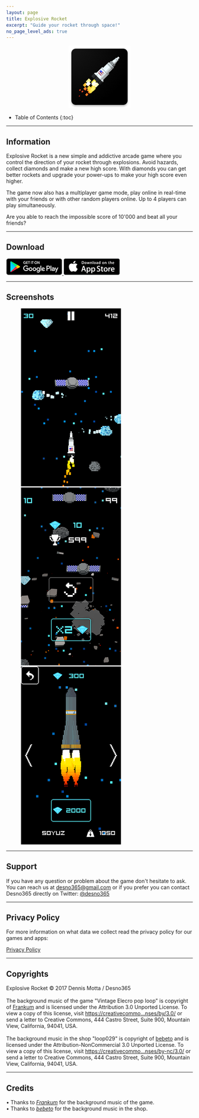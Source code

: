 ```yaml
---
layout: page
title: Explosive Rocket
excerpt: "Guide your rocket through space!"
no_page_level_ads: true
---
```


<div style="text-align:center;">
<img alt="Explosive Rocket"
		src="/games/explosive-rocket/images/icon-192.png" />
</div>

* Table of Contents
{:toc}

---

## Information

Explosive Rocket is a new simple and addictive arcade game where you control the direction of your rocket through explosions.
Avoid hazards, collect diamonds and make a new high score.
With diamonds you can get better rockets and upgrade your power-ups to make your high score even higher.

The game now also has a multiplayer game mode, play online in real-time with your friends or with other random players online. Up to 4 players can play simultaneously.

Are you able to reach the impossible score of 10'000 and beat all your friends?

---

## Download

<a href="https://play.google.com/store/apps/details?id=com.desno365.explosiverockets">
	<img alt="Get it on Google Play"
		src="/images/google_play_badge.png" />
</a>
<a href="https://itunes.apple.com/app/id1221970675?mt=8">
	<img alt="Download on the App Store"
		src="/images/apple_store_badge.png" />
</a>

---

## Screenshots

<figure class="third">
	<img src="/games/explosive-rocket/images/screenshots/screenshot1-low.png" alt="image">
	<img src="/games/explosive-rocket/images/screenshots/screenshot2-low.png" alt="image">
	<img src="/games/explosive-rocket/images/screenshots/screenshot3-low.png" alt="image">
</figure>

---

## Support

If you have any question or problem about the game don't hesitate to ask.<br>
You can reach us at <a href="mailto:{{ site.owner.email }}" title="Send a mail to {{ site.owner.name}}" target="_blank">desno365@gmail.com</a> or if you prefer you can contact Desno365 directly on Twitter: <a href="https://twitter.com/{{ site.owner.twitter }}" title="{{ site.owner.name}} on Twitter" target="_blank">@desno365</a>

---

## Privacy Policy

For more information on what data we collect read the privacy policy for our games and apps:

<div markdown="0"><a href="{{ site.url }}/games/privacy" class="btn">Privacy Policy</a></div>

---

## Copyrights

Explosive Rocket © 2017 Dennis Motta / Desno365
<br><br>
The background music of the game "Vintage Elecro pop loop" is copyright of [Frankum](http://frankum-frankumjay.blogspot.com.es/) and is licensed under the Attribution 3.0 Unported License.
To view a copy of this license, visit [https://creativecommo...nses/by/3.0/](https://creativecommons.org/licenses/by/3.0/) or send a letter to Creative Commons, 444 Castro Street, Suite 900, Mountain View, California, 94041, USA.
<br><br>
The background music in the shop "loop029" is copyright of [bebeto](http://www.lucadebernardi.com/) and is licensed under the Attribution-NonCommercial 3.0 Unported License.
To view a copy of this license, visit [https://creativecommo...nses/by-nc/3.0/](https://creativecommons.org/licenses/by-nc/3.0/) or send a letter to Creative Commons, 444 Castro Street, Suite 900, Mountain View, California, 94041, USA.

---

## Credits

• Thanks to <i>[Frankum](http://frankum-frankumjay.blogspot.com.es/)</i> for the background music of the game.<br>
• Thanks to <i>[bebeto](http://www.lucadebernardi.com/)</i> for the background music in the shop.<br>
